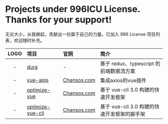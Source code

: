 Projects under 996ICU License. Thanks for your support!
===
无论大小，从我做起，贡献出一份属于自己的力量。已加入 996 License 项目列表，欢迎随时补充。

|LOGO|项目|官网|简介|
|:---:|:---|:---|:---|
|-| [dura](https://github.com/CN-YUANYU/dura) |-| 基于 redux、typescript 的前端数据流方案 |
| - | [vue-apis](https://github.com/ChangedenCZD/vue-apis) |[Chansos.com](https://chansos.com)| 集成axios的vue插件 |
| - | [optimize-vue](https://github.com/ChangedenCZD/optimize-vue) |[Chansos.com](https://chansos.com)| 基于 vue-cli 3.0 构建的快速开发框架 |
| - | [optimize-vue-cli](https://github.com/ChangedenCZD/optimize-vue-cli) |[Chansos.com](https://chansos.com)| 基于 vue-cli 3.0 构建的快速开发框架的脚手架 |
